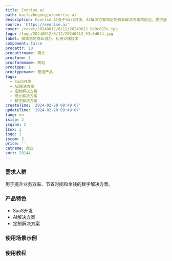 ```yaml
---
title: Evorise.ai
path: kaifazhegongju/evorise-ai
description: Evorise AI处于SaaS开发、AI解决方案和定制商业解决方案的前沿，提供量身定制的尖端数字解决方案。
source: 'https://evorise.ai'
cover: /cover/20240612/6/12/20240612_8e9c827e.jpg
logo: /logo/20240612/6/12/20240612_53c0d6f4.jpg
label: 解锁您的商业潜力，利用尖端技术
component: false
procattr: 10
procattrname: 商业
procform: 1
procformname: 网站
proctype: 1
proctypename: 普通产品
tags:
  - SaaS开发
  - AI解决方案
  - 定制解决方案
  - 商业解决方案
  - 数字解决方案
createTime: '2024-02-20 09:49:07'
updateTime: '2024-02-20 09:49:07'
lang: en
isicp: 2
isqian: 2
iswx: 2
isqq: 2
iscom: 2
price: ''
catname: 商业
sort: 28144
---
```




### 需求人群
用于提升业务效率、节省时间和金钱的数字解决方案。

### 产品特色
- SaaS开发
- AI解决方案
- 定制解决方案

### 使用场景示例


### 使用教程


  
